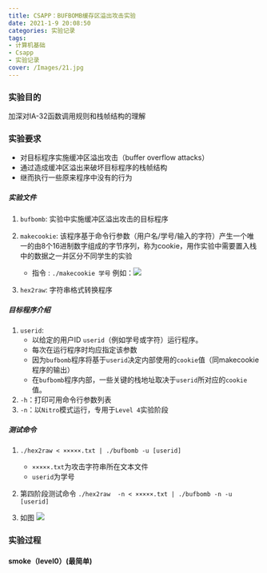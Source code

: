 ```yaml
---
title: CSAPP：BUFBOMB缓存区溢出攻击实验
date: 2021-1-9 20:08:50
categories: 实验记录
tags:
- 计算机基础
- Csapp
- 实验记录
cover: /Images/21.jpg
---
```


### 实验目的
加深对IA-32函数调用规则和栈帧结构的理解
### 实验要求
+ 对目标程序实施缓冲区溢出攻击（buffer overflow attacks）
+	通过造成缓冲区溢出来破坏目标程序的栈帧结构
+	继而执行一些原来程序中没有的行为

##### 实验文件
  1. `bufbomb`: 
     实验中实施缓冲区溢出攻击的目标程序
  2. `makecookie`: 
     该程序基于命令行参数（用户名/学号/输入的字符）产生一个唯一的由8个16进制数字组成的字节序列，称为cookie，用作实验中需要置入栈中的数据之一并区分不同学生的实验

      + 指令 :
        `./makecookie 学号` 
        例如：![](/csapp-bufbomb/cookie.png)
  3. `hex2raw`: 
     字符串格式转换程序
##### 目标程序介绍
1. `userid`:
    + 以给定的用户ID `userid`（例如学号或字符）运行程序。
    + 每次在运行程序时均应指定该参数
    + 因为`bufbomb`程序将基于`userid`决定内部使用的`cookie`值（同makecookie程序的输出）
    + 在`bufbomb`程序内部，一些关键的栈地址取决于`userid`所对应的`cookie`值。
2. `-h`：打印可用命令行参数列表
3. `-n`：以`Nitro`模式运行，专用于`Level 4`实验阶段

##### 测试命令
1. `./hex2raw < ×××××.txt | ./bufbomb -u [userid]`
    + `×××××.txt`为攻击字符串所在文本文件
    + `userid`为学号

2. 第四阶段测试命令
`./hex2raw  -n < ×××××.txt | ./bufbomb -n -u [userid]`

3. 如图 ![](/csapp-bufbomb/test.png)

### 实验过程
#### smoke（level0）(最简单)
